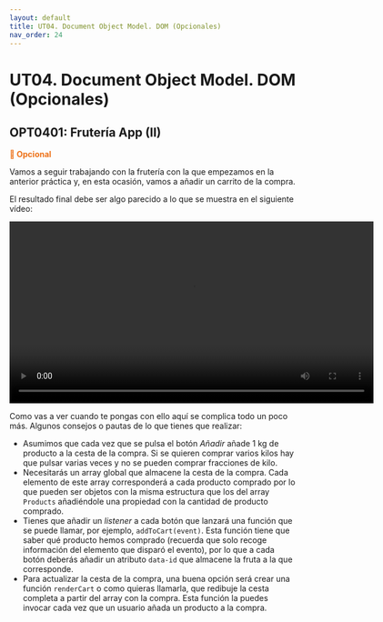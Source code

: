 ```yaml
---
layout: default
title: UT04. Document Object Model. DOM (Opcionales)
nav_order: 24
---
```


# UT04. Document Object Model. DOM (Opcionales)

## OPT0401: Frutería App (II)

**<span style="color: #ED7117">📣 Opcional</span>**

Vamos a seguir trabajando con la frutería con la que empezamos en la anterior práctica y, en esta ocasión, vamos a añadir un carrito de la compra.

El resultado final debe ser algo parecido a lo que se muestra en el siguiente vídeo:

<video width="640" controls>
    <source src="../assets/videos/fruteria_01.mp4" type="video/mp4">
    Tu navegador no soporta la reproducción de vídeo
</video>

Como vas a ver cuando te pongas con ello aquí se complica todo un poco más. Algunos consejos o pautas de lo que tienes que realizar:

- Asumimos que cada vez que se pulsa el botón *Añadir* añade 1 kg de producto a la cesta de la compra. Si se quieren comprar varios kilos hay que pulsar varias veces y no se pueden comprar fracciones de kilo.
- Necesitarás un array global que almacene la cesta de la compra. Cada elemento de este array corresponderá a cada producto comprado por lo que pueden ser objetos con la misma estructura que los del array `Products` añadiéndole una propiedad con la cantidad de producto comprado.
- Tienes que añadir un *listener* a cada botón que lanzará una función que se puede llamar, por ejemplo, `addToCart(event)`. Esta función tiene que saber qué producto hemos comprado (recuerda que solo recoge información del elemento que disparó el evento), por lo que a cada botón deberás añadir un atributo `data-id` que almacene la fruta a la que corresponde.
- Para actualizar la cesta de la compra, una buena opción será crear una función `renderCart` o como quieras llamarla, que redibuje la cesta completa a partir del array con la compra. Esta función la puedes invocar cada vez que un usuario añada un producto a la compra.